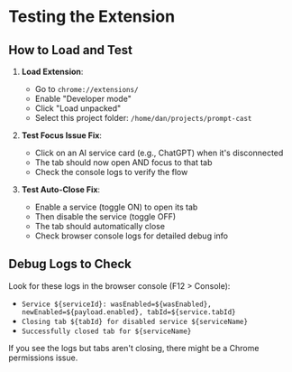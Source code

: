 # Testing the Extension

## How to Load and Test

1. **Load Extension**:

   - Go to `chrome://extensions/`
   - Enable "Developer mode"
   - Click "Load unpacked"
   - Select this project folder: `/home/dan/projects/prompt-cast`

2. **Test Focus Issue Fix**:

   - Click on an AI service card (e.g., ChatGPT) when it's disconnected
   - The tab should now open AND focus to that tab
   - Check the console logs to verify the flow

3. **Test Auto-Close Fix**:
   - Enable a service (toggle ON) to open its tab
   - Then disable the service (toggle OFF)
   - The tab should automatically close
   - Check browser console logs for detailed debug info

## Debug Logs to Check

Look for these logs in the browser console (F12 > Console):

- `Service ${serviceId}: wasEnabled=${wasEnabled}, newEnabled=${payload.enabled}, tabId=${service.tabId}`
- `Closing tab ${tabId} for disabled service ${serviceName}`
- `Successfully closed tab for ${serviceName}`

If you see the logs but tabs aren't closing, there might be a Chrome permissions issue.
